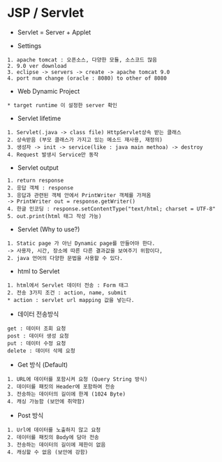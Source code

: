 # JSP / Servlet
* Servlet = Server + Applet

* Settings
```
1. apache tomcat : 오픈소스, 다양한 모듈, 소스코드 많음
2. 9.0 ver download
3. eclipse -> servers -> create -> apache tomcat 9.0
4. port num change (oracle : 8080) to other of 8080
```

* Web Dynamic Project
```
* target runtime 이 설정한 server 확인
```

* Servlet lifetime
```
1. Servlet(.java -> class file) HttpServlet상속 받는 클래스
2. 상속받음 (부모 클래스가 가지고 있는 메소드 재사용, 재정의)
3. 생성자 -> init -> service(like : java main methoa) -> destroy
4. Request 발생시 Service만 동작
```

* Servlet output
```
1. return response
2. 응답 객체 : response
3. 응답과 관련된 객체 안에서 PrintWriter 객체를 가져옴
-> PrintWriter out = response.getWriter()
4. 한글 인코딩 : response.setContentType("text/html; charset = UTF-8"
5. out.print(html 태그 작성 가능)
```

* Servlet (Why to use?)
```
1. Static page 가 아닌 Dynamic page를 만들어야 한다.
-> 사용자, 시간, 장소에 따른 다른 결과값을 보여주기 위함이다,
2. java 언어의 다양한 문법을 사용할 수 있다.
```

* html to Servlet
```
1. html에서 Servlet 데이터 전송 : Form 태그
2. 전송 3가지 조건 : action, name, submit
* action : servlet url mapping 값을 넣는다.
```

* 데이터 전송방식
```
get : 데이터 조회 요청
post : 데이터 생성 요청
put : 데이터 수정 요청
delete : 데이터 삭제 요청
```

* Get 방식 (Default)
```
1. URL에 데이터를 포함시켜 요청 (Query String 방식)
2. 데이터를 패킷의 Header에 포함하여 전송
3. 전송하는 데이터의 길이에 한계 (1024 Byte)
4. 캐싱 가능함 (보안에 취약함)
```

* Post 방식
```
1. Url에 데이터를 노출하지 않고 요청
2. 데이터를 패킷의 Body에 담아 전송
3. 전송하는 데이터의 길이에 제한이 없음
4. 캐싱할 수 없음 (보안에 강함)
```
